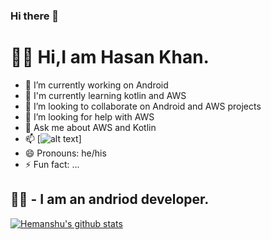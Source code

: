 ### Hi there 👋

<!--
**hasanmohdkhan/hasanmohdkhan** is a ✨ _special_ ✨ repository because its `README.md` (this file) appears on your GitHub profile.
-->


<h1>👨‍💻 Hi,I am Hasan Khan.</h1>

- 🔭 I’m currently working on Android 
- 🌱 I'm currently learning kotlin and AWS
- 👯 I’m looking to collaborate on Android and AWS projects
- 🤔 I’m looking for help with AWS
- 💬 Ask me about AWS and Kotlin
- 📫 [![alt text][1.1]]
- 😄 Pronouns: he/his
- ⚡ Fun fact: ...


<h2> 👷‍♂️ - I am an andriod developer.</h2>

<!-- links to your social media accounts -->
<!-- update these accordingly -->

  [1.1]: http://i.imgur.com/tXSoThF.png (twitter icon with padding)
[1.1]: http://www.twitter.com/carlsednaoui

[![Hemanshu's github stats](https://github-readme-stats.vercel.app/api?username=hasanmohdkhan)](https://github.com/hasanmohdkhan)



